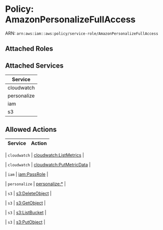 # Policy: AmazonPersonalizeFullAccess

ARN: `arn:aws:iam::aws:policy/service-role/AmazonPersonalizeFullAccess`

## Attached Roles

## Attached Services

| Service |
|---------|
| cloudwatch |
| personalize |
| iam |
| s3 |

## Allowed Actions

| Service | Action |
|:-------:|--------|

| `cloudwatch` | [cloudwatch:ListMetrics](../actions.md#cloudwatch:listmetrics) |

| `cloudwatch` | [cloudwatch:PutMetricData](../actions.md#cloudwatch:putmetricdata) |

| `iam` | [iam:PassRole](../actions.md#iam:passrole) |

| `personalize` | [personalize:*](../actions.md#personalize:all) |

| `s3` | [s3:DeleteObject](../actions.md#s3:deleteobject) |

| `s3` | [s3:GetObject](../actions.md#s3:getobject) |

| `s3` | [s3:ListBucket](../actions.md#s3:listbucket) |

| `s3` | [s3:PutObject](../actions.md#s3:putobject) |
